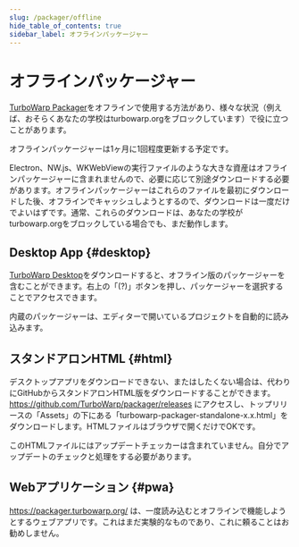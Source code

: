 ```yaml
---
slug: /packager/offline
hide_table_of_contents: true
sidebar_label: オフラインパッケージャー
---
```


# オフラインパッケージャー

[TurboWarp Packager](https://packager.turbowarp.org/)をオフラインで使用する方法があり、様々な状況（例えば、おそらくあなたの学校はturbowarp.orgをブロックしています）で役に立つことがあります。

オフラインパッケージャーは1ヶ月に1回程度更新する予定です。

Electron、NW.js、WKWebViewの実行ファイルのような大きな資産はオフラインパッケージャーに含まれませんので、必要に応じて別途ダウンロードする必要があります。オフラインパッケージャーはこれらのファイルを最初にダウンロードした後、オフラインでキャッシュしようとするので、ダウンロードは一度だけでよいはずです。通常、これらのダウンロードは、あなたの学校がturbowarp.orgをブロックしている場合でも、まだ動作します。

## Desktop App {#desktop}

[TurboWarp Desktop](https://desktop.turbowarp.org/)をダウンロードすると、オフライン版のパッケージャーを含むことができます。右上の「(?)」ボタンを押し、パッケージャーを選択することでアクセスできます。

内蔵のパッケージャーは、エディターで開いているプロジェクトを自動的に読み込みます。

## スタンドアロンHTML {#html}

デスクトップアプリをダウンロードできない、またはしたくない場合は、代わりにGitHubからスタンドアロンHTML版をダウンロードすることができます。https://github.com/TurboWarp/packager/releases にアクセスし、トップリリースの「Assets」の下にある「turbowarp-packager-standalone-x.x.html」をダウンロードします。HTMLファイルはブラウザで開くだけでOKです。

このHTMLファイルにはアップデートチェッカーは含まれていません。自分でアップデートのチェックと処理をする必要があります。

## Webアプリケーション {#pwa}

https://packager.turbowarp.org/ は、一度読み込むとオフラインで機能しようとするウェブアプリです。これはまだ実験的なものであり、これに頼ることはお勧めしません。
